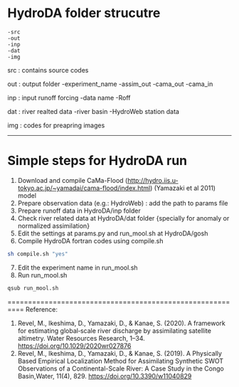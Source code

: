 # HydroDA folder strucutre
    -src
    -out
    -inp
    -dat 
    -img

   src : contains source codes

   out : output folder
        -experiment_name
            -assim_out
            -cama_out
            -cama_in

   inp : input runoff forcing
        -data name
            -Roff

   dat : river realted data
        -river basin
        -HydroWeb station data

   img : codes for preapring images
********************
# Simple steps for HydroDA run
1. Download and compile CaMa-Flood (http://hydro.iis.u-tokyo.ac.jp/~yamadai/cama-flood/index.html) (Yamazaki et al 2011) model
2. Prepare observation data (e.g.: HydroWeb) : add the path to params file
3. Prepare runoff data in HydroDA/inp folder
4. Check river related data at HydroDA/dat folder {specially for anomaly or normalized assimilation}
5. Edit the settings at params.py and run_mool.sh at HydroDA/gosh
6. Compile HydroDA fortran codes using compile.sh
```bash
sh compile.sh "yes"
```
7. Edit the experiment name in run_mool.sh
8. Run run_mool.sh
```bash
qsub run_mool.sh
```
==========================================================
Reference:
1. Revel, M., Ikeshima, D., Yamazaki, D., & Kanae, S. (2020). A framework for estimating global‐scale river discharge by assimilating satellite altimetry. Water Resources Research, 1–34. https://doi.org/10.1029/2020wr027876
2. Revel, M., Ikeshima, D., Yamazaki, D., & Kanae, S. (2019). A Physically Based Empirical Localization Method for Assimilating Synthetic SWOT Observations of a Continental-Scale River: A Case Study in the Congo Basin,Water, 11(4), 829. https://doi.org/10.3390/w11040829

